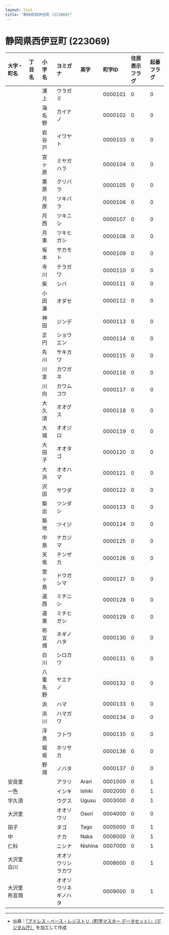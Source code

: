 ```yaml
---
layout: list
title: "静岡県西伊豆町 (223069)"
---
```


# 静岡県西伊豆町 (223069)

| 大字・町名 | 丁目名 | 小字名 | ヨミガナ | 英字 | 町字ID | 住居表示フラグ | 起番フラグ |
|:---|:---|:---|:---|:---|:---|:---|:---|
|  |  | 浦上 |   ウラガミ |  | 0000101 | 0 | 0 |
|  |  | 海名野 |   カイナノ |  | 0000102 | 0 | 0 |
|  |  | 岩谷戸 |   イワヤト |  | 0000103 | 0 | 0 |
|  |  | 宮ヶ原 |   ミヤガハラ |  | 0000104 | 0 | 0 |
|  |  | 栗原 |   クリバラ |  | 0000105 | 0 | 0 |
|  |  | 月原 |   ツキバラ |  | 0000106 | 0 | 0 |
|  |  | 月西 |   ツキニシ |  | 0000107 | 0 | 0 |
|  |  | 月東 |   ツキヒガシ |  | 0000108 | 0 | 0 |
|  |  | 坂本 |   サカモト |  | 0000109 | 0 | 0 |
|  |  | 寺川 |   テラガワ |  | 0000110 | 0 | 0 |
|  |  | 柴 |   シバ |  | 0000111 | 0 | 0 |
|  |  | 小田瀬 |   オダセ |  | 0000112 | 0 | 0 |
|  |  | 神田 |   ジンデ |  | 0000113 | 0 | 0 |
|  |  | 正円 |   ショウエン |  | 0000114 | 0 | 0 |
|  |  | 先川 |   サキカワ |  | 0000115 | 0 | 0 |
|  |  | 川金 |   カワガネ |  | 0000116 | 0 | 0 |
|  |  | 川向 |   カワムコウ |  | 0000117 | 0 | 0 |
|  |  | 大久須 |   オオグス |  | 0000118 | 0 | 0 |
|  |  | 大城 |   オオジロ |  | 0000119 | 0 | 0 |
|  |  | 大田子 |   オオタゴ |  | 0000120 | 0 | 0 |
|  |  | 大浜 |   オオハマ |  | 0000121 | 0 | 0 |
|  |  | 沢田 |   サワダ |  | 0000122 | 0 | 0 |
|  |  | 築出 |   ツンダシ |  | 0000123 | 0 | 0 |
|  |  | 築地 |   ツイジ |  | 0000124 | 0 | 0 |
|  |  | 中島 |   ナカジマ |  | 0000125 | 0 | 0 |
|  |  | 天坂 |   テンザカ |  | 0000126 | 0 | 0 |
|  |  | 堂ヶ島 |   ドウガシマ |  | 0000127 | 0 | 0 |
|  |  | 道西 |   ミチニシ |  | 0000128 | 0 | 0 |
|  |  | 道東 |   ミチヒガシ |  | 0000129 | 0 | 0 |
|  |  | 祢宜畑 |   ネギノハタ |  | 0000130 | 0 | 0 |
|  |  | 白川 |   シロカワ |  | 0000131 | 0 | 0 |
|  |  | 八重名野 |   ヤエナノ |  | 0000132 | 0 | 0 |
|  |  | 浜 |   ハマ |  | 0000133 | 0 | 0 |
|  |  | 浜川 |   ハマガワ |  | 0000134 | 0 | 0 |
|  |  | 浮島 |   フトウ |  | 0000135 | 0 | 0 |
|  |  | 堀坂 |   ホリサカ |  | 0000136 | 0 | 0 |
|  |  | 野畑 |   ノバタ |  | 0000137 | 0 | 0 |
| 安良里 |  |  | アラリ   | Arari | 0001000 | 0 | 1 |
| 一色 |  |  | イシキ   | Ishiki | 0002000 | 0 | 1 |
| 宇久須 |  |  | ウグス   | Ugusu | 0003000 | 0 | 1 |
| 大沢里 |  |  | オオソウリ   | Osori | 0004000 | 0 | 0 |
| 田子 |  |  | タゴ   | Tago | 0005000 | 0 | 1 |
| 中 |  |  | ナカ   | Naka | 0006000 | 0 | 1 |
| 仁科 |  |  | ニシナ   | Nishina | 0007000 | 0 | 1 |
| 大沢里白川 |  |  | オオソウリシラカワ   |  | 0008000 | 0 | 1 |
| 大沢里祢宜畑 |  |  | オオソウリネギノハタ   |  | 0009000 | 0 | 1 |

---

- 出典：[「アドレス・ベース・レジストリ（町字マスター データセット）』（デジタル庁）](https://www.digital.go.jp/policies/base_registry_address/) を加工して作成
